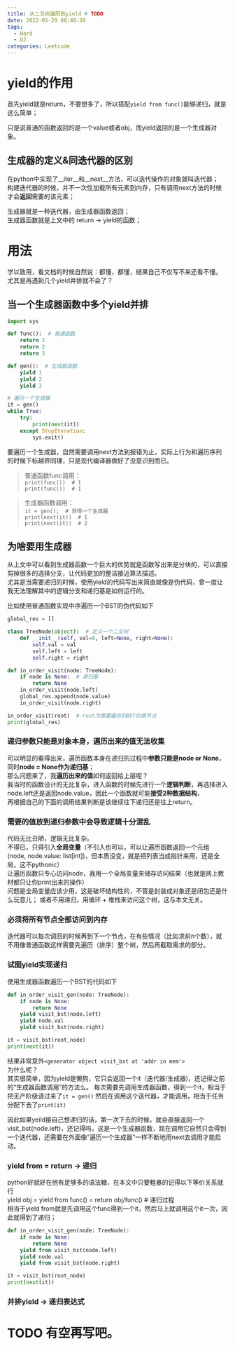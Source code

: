 ```yaml
---
title: 从二叉树遍历到yield # TODO
date: 2022-05-29 08:48:59
tags: 
  - Hard
  - OJ
categories: Leetcode
---
```




# yield的作用
首先yield就是return，不要想多了，所以搭配`yield from func()`能够递归，就是这么简单；

只是说普通的函数返回的是一个value或者obj，而yield返回的是一个生成器对象。
## 生成器的定义&同迭代器的区别
在python中实现了__iter__和__next__方法，可以迭代操作的对象就叫迭代器；  
构建迭代器的时候，并不一次性加载所有元素到内存，只有调用next方法的时候才会**返回**需要的该元素；


生成器就是一种迭代器，由生成器函数返回；  
生成器函数就是上文中的 return -> yield的函数；  
# 用法
学以致用，看文档的时候自然说：都懂，都懂，结果自己不仅写不来还看不懂。  
尤其是再遇到几个yield并排就不会了？
## 当一个生成器函数中多个yield并排

```python
import sys

def func():  # 普通函数
    return 1
    return 2
    return 3

def gen():  # 生成器函数
    yield 1
    yield 2
    yield 3

# 遍历一个生成器
it = gen()
while True:
    try:
        print(next(it))
    except StopIteration:
        sys.exit()
```
要遍历一个生成器，自然需要调用next方法到报错为止，实际上行为和遍历序列的时候下标越界同理，只是现代编译器做好了没意识到而已。  
>普通函数func调用：  
>`print(func())  # 1`  
>`print(func())  # 1`

  

>生成器函数调用：  
>`it = gen();  # 获得一个生成器`  
>`print(next(it))  # 1`  
>`print(next(it))  # 2`  

## 为啥要用生成器
从上文中可以看到生成器函数一个巨大的优势就是函数写出来是分块的，可以直接剪掉很多的选择分支，让代码更加的整洁接近算法描述。  
尤其是当需要递归的时候，使用yield的代码写出来简直就像是伪代码，曾一度让我无法理解其中的逻辑分支和递归基是如何运行的。

比如使用普通函数实现中序遍历一个BST的伪代码如下
```python
global_res = []

class TreeNode(object):  # 定义一个二叉树
    def __init__(self, val=0, left=None, right=None):
        self.val = val
        self.left = left
        self.right = right

def in_order_visit(node: TreeNode):
    if node is None:  # 递归基
        return None
    in_order_visit(node.left)
    global_res.append(node.value)
    in_order_visit(node.right)

in_order_visit(root)  # root为需要遍历的BST的根节点
print(global_res)
```
### 递归参数只能是对象本身，遍历出来的值无法收集
可以明显的看得出来，遍历函数本身在递归的过程中**参数只能是node or None**，同时**node = None作为递归基**；  
那么问题来了，我**遍历出来的值**如何返回给上层呢？  
我当时的函数设计的无比复杂，进入函数的时候先进行一个**逻辑判断**，再选择进入node.left还是返回node.value，因此一个函数就可能**接受2种数据结构**，  
再根据自己的下面的调用结果判断是该继续往下递归还是往上return。
### 需要的值放到递归参数中会导致逻辑十分混乱
代码无比丑陋，逻辑无比复杂。  
不得已，只得引入**全局变量**（不引入也可以，可以让遍历函数返回一个元组(node, node.value: list[int])，但本质没变，就是把列表当成指针来用，还是全局，这不pythonic）  
让遍历函数只专心访问node，我用一个全局变量来储存访问结果（也就是网上教材都只让你print出来的操作）  
问题是全局变量应该少用，这是破坏结构性的，不管是封装成对象还是闭包还是什么玩意儿；
或者不用递归，用循环 + 堆栈来访问这个树，这与本文无关。

### 必须将所有节点全部访问到内存
迭代器可以每次调回的时候再到下一个节点，在有些情况（比如求前n个数），就不用像普通函数这样需要先遍历（排序）整个树，然后再截取需求的部分。

### 试图yield实现递归
使用生成器函数遍历一个BST的代码如下
```python
def in_order_visit_gen(node: TreeNode):
    if node is None:
        return None
    yield visit_bst(node.left)
    yield node.val
    yield visit_bst(node.right)

it = visit_bst(root_node)
print(next(it))
```
结果非常意外`<generator object visit_bst at 'addr in mem'>`  
为什么呢？  
其实很简单，因为yield是懒狗，它只会返回一个it（迭代器/生成器)，还记得之前的“生成器函数调用”的方法么。
每次需要先调用生成器函数，得到一个it，相当于把无产阶级请过来了`it = gen()`
然后在调用这个迭代器，才能调用，相当于任务分配下去了`print(it)`


因此如果yeild接自己想递归的话，第一次下去的时候，就会直接返回一个visit_bst(node.left)，还记得吗，这是一个生成器函数，现在调用它自然只会得到一个迭代器，还需要在外面像“遍历一个生成器”一样不断地用next去调用才能启动。

### yield from = return -> 递归
python好就好在他有足够多的语法糖，在本文中只要粗暴的记得以下等价关系就行  
yield obj = yield from func() = return obj/func()  # 递归过程  
相当于yield from就是先调用这个func得到一个it，然后马上就调用这个it一次，因此就得到了递归；
```python
def in_order_visit_gen(node: TreeNode):
    if node is None:
        return None
    yield from visit_bst(node.left)
    yield node.val
    yield from visit_bst(node.right)

it = visit_bst(root_node)
print(next(it))
```

### 并排yield -> 递归表达式

# TODO 有空再写吧。
